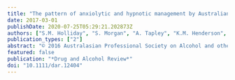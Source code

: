 ```yaml
---
title: "The pattern of anxiolytic and hypnotic management by Australian general practice trainees"
date: 2017-03-01
publishDate: 2020-07-25T05:29:21.202873Z
authors: ["S.M. Holliday", "S. Morgan", "A. Tapley", "K.M. Henderson", "A.J. Dunlop", "M.L. van Driel", "N.A. Spike", "L.A. McArthur", "J. Ball", "C.J. Oldmeadow", "P.J. Magin"]
publication_types: ["2"]
abstract: "© 2016 Australasian Professional Society on Alcohol and other Drugs Introduction and Aims: Guidelines recommend anxiolytics and hypnotics (A/H) as second-line, short-term medications. We aimed to establish prevalence and associations of A/H prescribing by Australian general practice (GP) trainees. Design and Methods: A cross-sectional analysis from a cohort study of vocational trainees from four GP Regional Training Providers during 2010–2013. General practice trainees act as independent practitioners (including for prescribing purposes) while having recourse to advice from a GP supervisor. Practice and trainee demographic data were collected as well as patient, clinical and educational data from 60 consecutive consultations of each trainee each training term. Analysis was at the level of individual problem managed, with the outcome factor being prescription of any anxiolytic or hypnotic. Results: Overall, 645 registrars (response rate 94.0%) prescribed 68 582 medications in 69 621 consultations (with 112 890 problems managed). A/Hs were prescribed for 1.3% of problems managed and comprised 2.2% of all prescriptions. They were prescribed particularly for insomnia (28.2%) or anxiety (21.8%), but also for many ‘off-label’ indications. Significant associations of A/H prescriptions were: patient-level (greater age, Aboriginal and Torres Strait Islander status, English-speaking background, being new to the trainee but not to the practice); trainee-level (male) and consultation-level (longer duration, pre-existing problem, specialist referral not being made). Prescribing was significantly lower in one of the four Regional Training Providers. Discussion and Conclusions: GP trainees, inconsistent with most guideline recommendations, prescribe A/Hs mainly as maintenance therapy to unfamiliar and older patients. Our results suggest that changes in management approaches are needed which may be facilitated by support for psychotherapeutic training. [Holliday SM, Morgan S, Tapley A, Henderson KM, Dunlop AJ, van Driel ML, Spike NA, McArthur LA, Ball J, Oldmeadow CJ, Magin PJ. The pattern of anxiolytic and hypnotic management by Australian general practice trainees. Drug Alcohol Rev 2017;36:261-269]."
featured: false
publication: "*Drug and Alcohol Review*"
doi: "10.1111/dar.12404"
---
```


